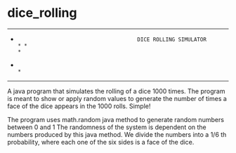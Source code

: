 # dice_rolling

********************************************************************************************************************************                                                                                                                             *
*                                           DICE ROLLING SIMULATOR                                                            * *                                                                                                                             *
*                                                                                                                             *
*******************************************************************************************************************************

A java program that simulates the rolling of a dice 1000 times. The program is meant to show or apply random values to generate the number of times a face of the dice appears in the 1000 rolls. Simple!

The program uses math.random java method to generate random numbers between 0 and 1
The randomness of the system is dependent on the numbers produced by this java method.
We divide the numbers into a 1/6 th probability, where each one of the  six sides is a face of the dice.
